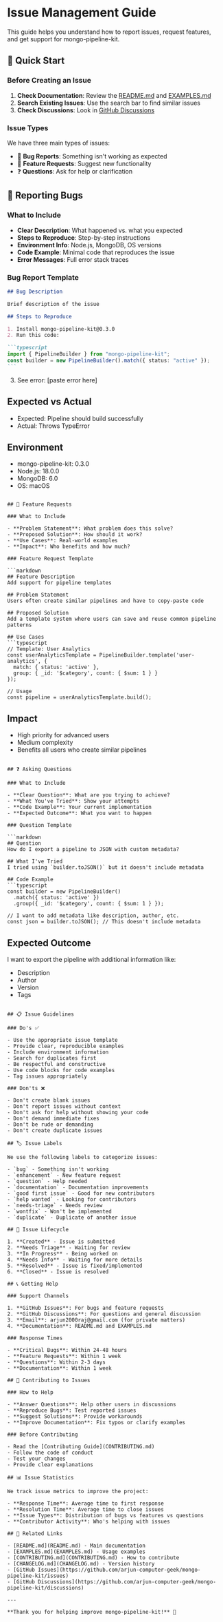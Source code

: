 # Issue Management Guide

This guide helps you understand how to report issues, request features, and get support for mongo-pipeline-kit.

## 🚀 Quick Start

### Before Creating an Issue

1. **Check Documentation**: Review the [README.md](README.md) and [EXAMPLES.md](EXAMPLES.md)
2. **Search Existing Issues**: Use the search bar to find similar issues
3. **Check Discussions**: Look in [GitHub Discussions](https://github.com/arjun-computer-geek/mongo-pipeline-kit/discussions)

### Issue Types

We have three main types of issues:

- 🐛 **Bug Reports**: Something isn't working as expected
- 🚀 **Feature Requests**: Suggest new functionality
- ❓ **Questions**: Ask for help or clarification

## 🐛 Reporting Bugs

### What to Include

- **Clear Description**: What happened vs. what you expected
- **Steps to Reproduce**: Step-by-step instructions
- **Environment Info**: Node.js, MongoDB, OS versions
- **Code Example**: Minimal code that reproduces the issue
- **Error Messages**: Full error stack traces

### Bug Report Template

````markdown
## Bug Description

Brief description of the issue

## Steps to Reproduce

1. Install mongo-pipeline-kit@0.3.0
2. Run this code:

```typescript
import { PipelineBuilder } from "mongo-pipeline-kit";
const builder = new PipelineBuilder().match({ status: "active" });
```
````

3. See error: [paste error here]

## Expected vs Actual

- Expected: Pipeline should build successfully
- Actual: Throws TypeError

## Environment

- mongo-pipeline-kit: 0.3.0
- Node.js: 18.0.0
- MongoDB: 6.0
- OS: macOS

````

## 🚀 Feature Requests

### What to Include

- **Problem Statement**: What problem does this solve?
- **Proposed Solution**: How should it work?
- **Use Cases**: Real-world examples
- **Impact**: Who benefits and how much?

### Feature Request Template

```markdown
## Feature Description
Add support for pipeline templates

## Problem Statement
Users often create similar pipelines and have to copy-paste code

## Proposed Solution
Add a template system where users can save and reuse common pipeline patterns

## Use Cases
```typescript
// Template: User Analytics
const userAnalyticsTemplate = PipelineBuilder.template('user-analytics', {
  match: { status: 'active' },
  group: { _id: '$category', count: { $sum: 1 } }
});

// Usage
const pipeline = userAnalyticsTemplate.build();
````

## Impact

- High priority for advanced users
- Medium complexity
- Benefits all users who create similar pipelines

````

## ❓ Asking Questions

### What to Include

- **Clear Question**: What are you trying to achieve?
- **What You've Tried**: Show your attempts
- **Code Example**: Your current implementation
- **Expected Outcome**: What you want to happen

### Question Template

```markdown
## Question
How do I export a pipeline to JSON with custom metadata?

## What I've Tried
I tried using `builder.toJSON()` but it doesn't include metadata

## Code Example
```typescript
const builder = new PipelineBuilder()
  .match({ status: 'active' })
  .group({ _id: '$category', count: { $sum: 1 } });

// I want to add metadata like description, author, etc.
const json = builder.toJSON(); // This doesn't include metadata
````

## Expected Outcome

I want to export the pipeline with additional information like:

- Description
- Author
- Version
- Tags

```

## 📋 Issue Guidelines

### Do's ✅

- Use the appropriate issue template
- Provide clear, reproducible examples
- Include environment information
- Search for duplicates first
- Be respectful and constructive
- Use code blocks for code examples
- Tag issues appropriately

### Don'ts ❌

- Don't create blank issues
- Don't report issues without context
- Don't ask for help without showing your code
- Don't demand immediate fixes
- Don't be rude or demanding
- Don't create duplicate issues

## 🏷️ Issue Labels

We use the following labels to categorize issues:

- `bug` - Something isn't working
- `enhancement` - New feature request
- `question` - Help needed
- `documentation` - Documentation improvements
- `good first issue` - Good for new contributors
- `help wanted` - Looking for contributors
- `needs-triage` - Needs review
- `wontfix` - Won't be implemented
- `duplicate` - Duplicate of another issue

## 🔄 Issue Lifecycle

1. **Created** - Issue is submitted
2. **Needs Triage** - Waiting for review
3. **In Progress** - Being worked on
4. **Needs Info** - Waiting for more details
5. **Resolved** - Issue is fixed/implemented
6. **Closed** - Issue is resolved

## 📞 Getting Help

### Support Channels

1. **GitHub Issues**: For bugs and feature requests
2. **GitHub Discussions**: For questions and general discussion
3. **Email**: arjun2000raj@gmail.com (for private matters)
4. **Documentation**: README.md and EXAMPLES.md

### Response Times

- **Critical Bugs**: Within 24-48 hours
- **Feature Requests**: Within 1 week
- **Questions**: Within 2-3 days
- **Documentation**: Within 1 week

## 🤝 Contributing to Issues

### How to Help

- **Answer Questions**: Help other users in discussions
- **Reproduce Bugs**: Test reported issues
- **Suggest Solutions**: Provide workarounds
- **Improve Documentation**: Fix typos or clarify examples

### Before Contributing

- Read the [Contributing Guide](CONTRIBUTING.md)
- Follow the code of conduct
- Test your changes
- Provide clear explanations

## 📊 Issue Statistics

We track issue metrics to improve the project:

- **Response Time**: Average time to first response
- **Resolution Time**: Average time to close issues
- **Issue Types**: Distribution of bugs vs features vs questions
- **Contributor Activity**: Who's helping with issues

## 🔗 Related Links

- [README.md](README.md) - Main documentation
- [EXAMPLES.md](EXAMPLES.md) - Usage examples
- [CONTRIBUTING.md](CONTRIBUTING.md) - How to contribute
- [CHANGELOG.md](CHANGELOG.md) - Version history
- [GitHub Issues](https://github.com/arjun-computer-geek/mongo-pipeline-kit/issues)
- [GitHub Discussions](https://github.com/arjun-computer-geek/mongo-pipeline-kit/discussions)

---

**Thank you for helping improve mongo-pipeline-kit!** 🎉
```
